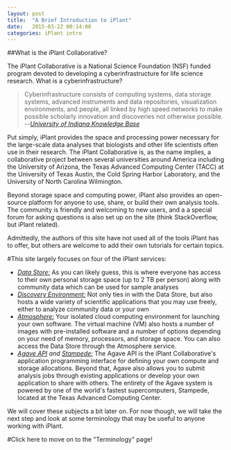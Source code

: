 ```yaml
---
layout: post
title:  "A Brief Introduction to iPlant"
date:   2015-03-22 00:14:00
categories: iPlant intro
---
```


##What is the iPlant Collaborative?

The iPlant Collaborative is a National Science Foundation (NSF) funded program devoted to developing a cyberinfrastructure for life science research. 
What is a cyberinfrastructure?

>Cyberinfrastructure consists of computing systems, data storage systems, advanced instruments and data repositories, visualization environments, and people, 
>all linked by high speed networks to make possible scholarly innovation and discoveries
>not otherwise possible.
>--<cite>[University of Indiana Knowledge Base](https://kb.iu.edu/d/auhf)</cite>

Put simply, iPlant provides the space and processing power necessary for the large-scale data analyses that biologists and other life scientists often use in their research.
The iPlant Collaborative is, as the name implies, a collaborative project between several universities around America including the University of Arizona, 
the Texas Advanced Computing Center (TACC) at the University of Texas Austin, 
the Cold Spring Harbor Laboratory, and the University of North Carolina Wilmington. 

Beyond storage space and computing power, iPlant also provides an open-source platform for anyone to use, share, or build their own analysis tools. The community is friendly and welcoming to new users, and a
a special forum for asking questions is also set up on the site (think StackOverflow, but iPlant related).

Admittedly, the authors of this site have not used all of the tools iPlant has to offer, but others are welcome to add their own tutorials for certain topics.

#This site largely focuses on four of the iPlant services:
*	_[Data Store:](http://www.iplantcollaborative.org/ci/data-store)_ As you can likely guess, this is where everyone has access to their own personal storage space (up to 2 TB per person) along with
community data which can be used for sample analyses 
*	_[Discovery Environment:](http://www.iplantcollaborative.org/ci/discovery-environment)_ Not only ties in with the Data Store, but also hosts a wide variety of scientific applications that you may use freely, either
to analyze community data or your own
*	_[Atmosphere:](http://www.iplantcollaborative.org/ci/atmosphere)_ Your isolated cloud computing environment for launching your own software. The virtual machine (VM) also hosts a number of images with pre-installed
software and a number of options depending on your need of memory, processors, and storage space. You can also access the Data Store through the Atmosphere service.
*	_[Agave API](http://agaveapi.co/) and [Stampede:](https://portal.tacc.utexas.edu/user-guides/stampede)_ The Agave API is the iPlant Collaborative's application programming interface for defining your own compute and
storage allocations. Beyond that, Agave also allows you to submit analysis jobs through existing applications or develop your own application to share with others. The entirety of the Agave system is powered by one of the world's
fastest supercomputers, Stampede, located at the Texas Advanced Computing Center.

We will cover these subjects a bit later on. For now though, we will take the next step and look at some terminology that may be useful to anyone working with iPlant.

#Click here to move on to the "Terminology" page!